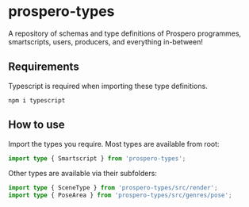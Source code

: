 # prospero-types
A repository of schemas and type definitions of Prospero programmes, smartscripts, users, producers, and everything in-between!

## Requirements
Typescript is required when importing these type definitions.
```
npm i typescript
```
## How to use
Import the types you require. Most types are available from root:
```typescript
import type { Smartscript } from 'prospero-types';
```
Other types are available via their subfolders:
```typescript
import type { SceneType } from 'prospero-types/src/render';
import type { PoseArea } from 'prospero-types/src/genres/pose';
```
